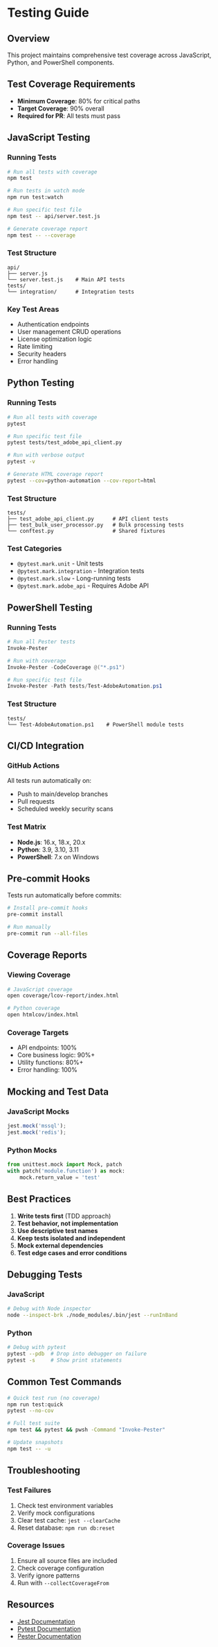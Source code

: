# Testing Guide

## Overview
This project maintains comprehensive test coverage across JavaScript, Python, and PowerShell components.

## Test Coverage Requirements
- **Minimum Coverage**: 80% for critical paths
- **Target Coverage**: 90% overall
- **Required for PR**: All tests must pass

## JavaScript Testing

### Running Tests
```bash
# Run all tests with coverage
npm test

# Run tests in watch mode
npm run test:watch

# Run specific test file
npm test -- api/server.test.js

# Generate coverage report
npm test -- --coverage
```

### Test Structure
```
api/
├── server.js
└── server.test.js    # Main API tests
tests/
└── integration/      # Integration tests
```

### Key Test Areas
- Authentication endpoints
- User management CRUD operations
- License optimization logic
- Rate limiting
- Security headers
- Error handling

## Python Testing

### Running Tests
```bash
# Run all tests with coverage
pytest

# Run specific test file
pytest tests/test_adobe_api_client.py

# Run with verbose output
pytest -v

# Generate HTML coverage report
pytest --cov=python-automation --cov-report=html
```

### Test Structure
```
tests/
├── test_adobe_api_client.py      # API client tests
├── test_bulk_user_processor.py   # Bulk processing tests
└── conftest.py                   # Shared fixtures
```

### Test Categories
- `@pytest.mark.unit` - Unit tests
- `@pytest.mark.integration` - Integration tests
- `@pytest.mark.slow` - Long-running tests
- `@pytest.mark.adobe_api` - Requires Adobe API

## PowerShell Testing

### Running Tests
```powershell
# Run all Pester tests
Invoke-Pester

# Run with coverage
Invoke-Pester -CodeCoverage @("*.ps1")

# Run specific test file
Invoke-Pester -Path tests/Test-AdobeAutomation.ps1
```

### Test Structure
```
tests/
└── Test-AdobeAutomation.ps1    # PowerShell module tests
```

## CI/CD Integration

### GitHub Actions
All tests run automatically on:
- Push to main/develop branches
- Pull requests
- Scheduled weekly security scans

### Test Matrix
- **Node.js**: 16.x, 18.x, 20.x
- **Python**: 3.9, 3.10, 3.11
- **PowerShell**: 7.x on Windows

## Pre-commit Hooks

Tests run automatically before commits:
```bash
# Install pre-commit hooks
pre-commit install

# Run manually
pre-commit run --all-files
```

## Coverage Reports

### Viewing Coverage
```bash
# JavaScript coverage
open coverage/lcov-report/index.html

# Python coverage
open htmlcov/index.html
```

### Coverage Targets
- API endpoints: 100%
- Core business logic: 90%+
- Utility functions: 80%+
- Error handling: 100%

## Mocking and Test Data

### JavaScript Mocks
```javascript
jest.mock('mssql');
jest.mock('redis');
```

### Python Mocks
```python
from unittest.mock import Mock, patch
with patch('module.function') as mock:
    mock.return_value = 'test'
```

## Best Practices

1. **Write tests first** (TDD approach)
2. **Test behavior, not implementation**
3. **Use descriptive test names**
4. **Keep tests isolated and independent**
5. **Mock external dependencies**
6. **Test edge cases and error conditions**

## Debugging Tests

### JavaScript
```bash
# Debug with Node inspector
node --inspect-brk ./node_modules/.bin/jest --runInBand
```

### Python
```bash
# Debug with pytest
pytest --pdb  # Drop into debugger on failure
pytest -s     # Show print statements
```

## Common Test Commands

```bash
# Quick test run (no coverage)
npm run test:quick
pytest --no-cov

# Full test suite
npm test && pytest && pwsh -Command "Invoke-Pester"

# Update snapshots
npm test -- -u
```

## Troubleshooting

### Test Failures
1. Check test environment variables
2. Verify mock configurations
3. Clear test cache: `jest --clearCache`
4. Reset database: `npm run db:reset`

### Coverage Issues
1. Ensure all source files are included
2. Check coverage configuration
3. Verify ignore patterns
4. Run with `--collectCoverageFrom`

## Resources
- [Jest Documentation](https://jestjs.io/docs/getting-started)
- [Pytest Documentation](https://docs.pytest.org/)
- [Pester Documentation](https://pester.dev/docs/quick-start)